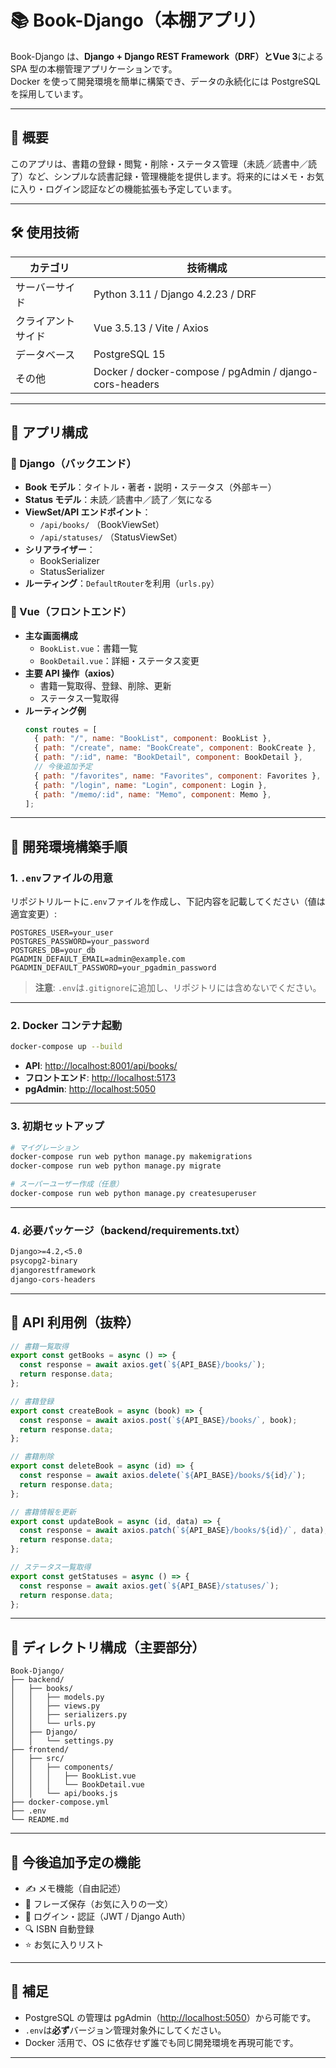 # 📚 Book-Django（本棚アプリ）

Book-Django は、**Django + Django REST Framework（DRF）**と**Vue 3**による SPA 型の本棚管理アプリケーションです。  
Docker を使って開発環境を簡単に構築でき、データの永続化には PostgreSQL を採用しています。

---

## 📌 概要

このアプリは、書籍の登録・閲覧・削除・ステータス管理（未読／読書中／読了）など、シンプルな読書記録・管理機能を提供します。将来的にはメモ・お気に入り・ログイン認証などの機能拡張も予定しています。

---

## 🛠️ 使用技術

| カテゴリ           | 技術構成                                                |
| ------------------ | ------------------------------------------------------- |
| サーバーサイド     | Python 3.11 / Django 4.2.23 / DRF                       |
| クライアントサイド | Vue 3.5.13 / Vite / Axios                               |
| データベース       | PostgreSQL 15                                           |
| その他             | Docker / docker-compose / pgAdmin / django-cors-headers |

---

## 🧩 アプリ構成

### 🔹 Django（バックエンド）

- **Book モデル**：タイトル・著者・説明・ステータス（外部キー）
- **Status モデル**：未読／読書中／読了／気になる
- **ViewSet/API エンドポイント**：
  - `/api/books/` （BookViewSet）
  - `/api/statuses/` （StatusViewSet）
- **シリアライザー**：
  - BookSerializer
  - StatusSerializer
- **ルーティング**：`DefaultRouter`を利用（`urls.py`）

### 🔸 Vue（フロントエンド）

- **主な画面構成**
  - `BookList.vue`：書籍一覧
  - `BookDetail.vue`：詳細・ステータス変更
- **主要 API 操作（axios）**
  - 書籍一覧取得、登録、削除、更新
  - ステータス一覧取得
- **ルーティング例**
  ```js
  const routes = [
    { path: "/", name: "BookList", component: BookList },
    { path: "/create", name: "BookCreate", component: BookCreate },
    { path: "/:id", name: "BookDetail", component: BookDetail },
    // 今後追加予定
    { path: "/favorites", name: "Favorites", component: Favorites },
    { path: "/login", name: "Login", component: Login },
    { path: "/memo/:id", name: "Memo", component: Memo },
  ];
  ```

---

## 🚀 開発環境構築手順

### 1. `.env`ファイルの用意

リポジトリルートに`.env`ファイルを作成し、下記内容を記載してください（値は適宜変更）:

```env
POSTGRES_USER=your_user
POSTGRES_PASSWORD=your_password
POSTGRES_DB=your_db
PGADMIN_DEFAULT_EMAIL=admin@example.com
PGADMIN_DEFAULT_PASSWORD=your_pgadmin_password
```

> **注意**: `.env`は`.gitignore`に追加し、リポジトリには含めないでください。

---

### 2. Docker コンテナ起動

```bash
docker-compose up --build
```

- **API**: [http://localhost:8001/api/books/](http://localhost:8001/api/books/)
- **フロントエンド**: [http://localhost:5173](http://localhost:5173)
- **pgAdmin**: [http://localhost:5050](http://localhost:5050)

---

### 3. 初期セットアップ

```bash
# マイグレーション
docker-compose run web python manage.py makemigrations
docker-compose run web python manage.py migrate

# スーパーユーザー作成（任意）
docker-compose run web python manage.py createsuperuser
```

---

### 4. 必要パッケージ（backend/requirements.txt）

```txt
Django>=4.2,<5.0
psycopg2-binary
djangorestframework
django-cors-headers
```

---

## 🧪 API 利用例（抜粋）

```js
// 書籍一覧取得
export const getBooks = async () => {
  const response = await axios.get(`${API_BASE}/books/`);
  return response.data;
};

// 書籍登録
export const createBook = async (book) => {
  const response = await axios.post(`${API_BASE}/books/`, book);
  return response.data;
};

// 書籍削除
export const deleteBook = async (id) => {
  const response = await axios.delete(`${API_BASE}/books/${id}/`);
  return response.data;
};

// 書籍情報を更新
export const updateBook = async (id, data) => {
  const response = await axios.patch(`${API_BASE}/books/${id}/`, data);
  return response.data;
};

// ステータス一覧取得
export const getStatuses = async () => {
  const response = await axios.get(`${API_BASE}/statuses/`);
  return response.data;
};
```

---

## 🧱 ディレクトリ構成（主要部分）

```
Book-Django/
├── backend/
│   ├── books/
│   │   ├── models.py
│   │   ├── views.py
│   │   ├── serializers.py
│   │   └── urls.py
│   ├── Django/
│   │   └── settings.py
├── frontend/
│   ├── src/
│   │   ├── components/
│   │   │   ├── BookList.vue
│   │   │   └── BookDetail.vue
│   │   └── api/books.js
├── docker-compose.yml
├── .env
└── README.md
```

---

## 🧭 今後追加予定の機能

- ✍️ メモ機能（自由記述）
- 📌 フレーズ保存（お気に入りの一文）
- 🔐 ログイン・認証（JWT / Django Auth）
- 🔍 ISBN 自動登録
- ⭐️ お気に入りリスト

---

## 📎 補足

- PostgreSQL の管理は pgAdmin（[http://localhost:5050](http://localhost:5050)）から可能です。
- `.env`は**必ず**バージョン管理対象外にしてください。
- Docker 活用で、OS に依存せず誰でも同じ開発環境を再現可能です。

---

```

```
